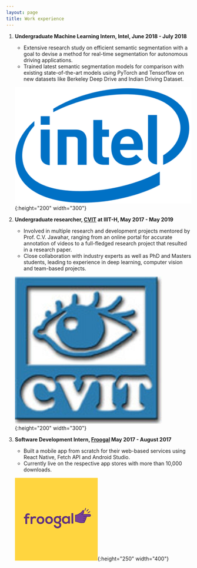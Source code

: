 ```yaml
---
layout: page
title: Work experience
---
```


1. **Undergraduate Machine Learning Intern, Intel, June 2018 - July 2018**
	* Extensive research study on efficient semantic segmentation with a goal to devise a method for real-time segmentation for autonomous driving applications.
	* Trained latest semantic segmentation models for comparison with existing state-of-the-art models using PyTorch and Tensorflow on new datasets like Berkeley Deep Drive and Indian Driving Dataset.
	
	![arn](./assets/img/intel.png){:height="200" width="300"}
2. **Undergraduate researcher, <a href="https://cvit.iiit.ac.in">CVIT</a> at IIIT-H, May 2017 - May 2019**
	* Involved in multiple research and development projects mentored by Prof. C.V. Jawahar, ranging from an online portal for accurate annotation of videos to a full-fledged research project that resulted in a research paper.
	* Close collaboration with industry experts as well as PhD and Masters students, leading to experience in deep learning, computer vision and team-based projects.
	
	![arn](./assets/img/cvit.jpg){:height="200" width="300"}
3. **Software Development Intern, <a href="https://froogal.in">Froogal</a> May 2017 - August 2017**
	* Built a mobile app from scratch for their web-based services using React Native, Fetch API and Android Studio.
	* Currently live on the respective app stores with more than 10,000 downloads.
	
	![arn](./assets/img/froogal.png){:height="250" width="400"}
